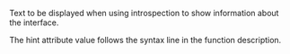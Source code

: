 Text to be displayed when using introspection to show information about the interface.

The hint attribute value follows the syntax line in the function description.